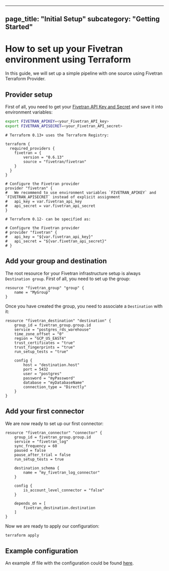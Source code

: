 ----
page_title: "Initial Setup"
subcategory: "Getting Started"
---

# How to set up your Fivetran environment using Terraform

In this guide, we will set up a simple pipeline with one source using Fivetran Terraform Provider.

## Provider setup

First of all, you need to get your [Fivetran API Key and Secret](https://fivetran.com/docs/rest-api/getting-started#gettingstarted) and save it into environment variables:

```bash
export FIVETRAN_APIKEY=<your_Fivetran_API_key>
export FIVETRAN_APISECRET=<your_Fivetran_API_secret>
```

```hcl
# Terraform 0.13+ uses the Terraform Registry:

terraform {
  required_providers {
    fivetran = {
        version = "0.6.13"                            
        source = "fivetran/fivetran"
    }
  }
}

# Configure the Fivetran provider
provider "fivetran" {
#   We recommend to use environment variables `FIVETRAN_APIKEY` and `FIVETRAN_APISECRET` instead of explicit assignment
#   api_key = var.fivetran_api_key
#   api_secret = var.fivetran_api_secret
}

# Terraform 0.12- can be specified as:

# Configure the Fivetran provider
# provider "fivetran" {
#   api_key = "${var.fivetran_api_key}"
#   api_secret = "${var.fivetran_api_secret}"
# }
```

## Add your group and destination

The root resource for your Fivetran infrastructure setup is always `Destination group`. First of all, you need to set up the group:

```hcl
resource "fivetran_group" "group" {
    name = "MyGroup"
}
```

Once you have created the group, you need to associate a `Destination` with it:

```hcl
resource "fivetran_destination" "destination" {
    group_id = fivetran_group.group.id
    service = "postgres_rds_warehouse"
    time_zone_offset = "0"
    region = "GCP_US_EAST4"
    trust_certificates = "true"
    trust_fingerprints = "true"
    run_setup_tests = "true"

    config {
        host = "destination.host"
        port = 5432
        user = "postgres"
        password = "myPassword"
        database = "myDatabaseName"
        connection_type = "Directly"
    }
}
```

## Add your first connector

We are now ready to set up our first connector:

```hcl
resource "fivetran_connector" "connector" {
    group_id = fivetran_group.group.id
    service = "fivetran_log"
    sync_frequency = 60
    paused = false 
    pause_after_trial = false
    run_setup_tests = true

    destination_schema {
        name = "my_fivetran_log_connector"
    } 

    config {
        is_account_level_connector = "false"
    }

    depends_on = [
        fivetran_destination.destination
    ]
}
```

Now we are ready to apply our configuration:

```bash
terraform apply
```

## Example configuration

An example .tf file with the configuration could be found [here](https://github.com/fivetran/terraform-provider-fivetran/tree/main/config-examples/connector_setup.tf).
